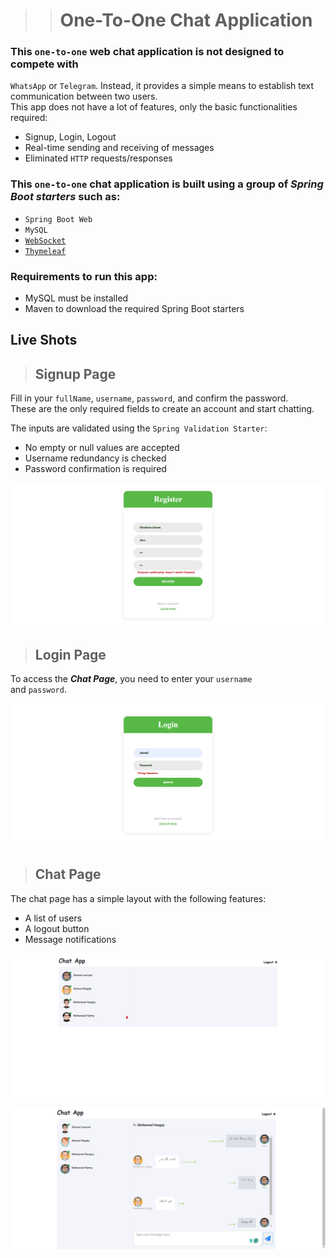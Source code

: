 > > #  One-To-One Chat Application

### This `one-to-one` web chat application is not designed to compete with 
`WhatsApp` or `Telegram`. Instead, it provides a simple means to establish 
text communication between two users.  
This app does not have a lot of features, only the basic functionalities required:  

- Signup, Login, Logout  
- Real-time sending and receiving of messages  
- Eliminated `HTTP` requests/responses  

### This `one-to-one` chat application is built using a group of ___Spring Boot starters___ such as:  

- `Spring Boot Web`  
- `MySQL`  
- [`WebSocket`](https://docs.spring.io/spring-framework/reference/web/websocket.html)  
- [`Thymeleaf`](https://www.thymeleaf.org/)  

### Requirements to run this app:  

- MySQL must be installed  
- Maven to download the required Spring Boot starters  

## Live Shots  

> ## Signup Page  

Fill in your `fullName`, `username`, `password`, and confirm the password.  
These are the only required fields to create an account and start chatting.  

The inputs are validated using the `Spring Validation Starter`:  
- No empty or null values are accepted  
- Username redundancy is checked  
- Password confirmation is required  

![Signup Page](/screenshots/1.png)  

> ## Login Page  

To access the ___Chat Page___, you need to enter your `username`  
and `password`.  

![Login Page](/screenshots/2.png)  

> ## Chat Page  

The chat page has a simple layout with the following features:  
- A list of users  
- A logout button  
- Message notifications  

![Chat Page Layout](/screenshots/3.png)  

![Message Notifications](/screenshots/4.png)  
